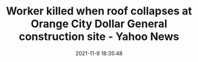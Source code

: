 ---
"title": "Worker killed when roof collapses at Orange City Dollar General construction site - Yahoo News"
"date": "2021-11-9 18:35:48"
"feed_name": "GOOGLENEWSCONSTRUCTION"
"feed_website": "https://news.google.com/search?q=construction%2Bincident&hl=en-US&gl=US&ceid=US:en"
"feed_rss": "https://news.google.com/rss/search?q=construction%2Bincident&hl=en-US&gl=US&ceid=US:en"
"link": "https://news.yahoo.com/worker-killed-roof-collapses-orange-183548945.html"
"source": "{'href': 'https://news.yahoo.com', 'title': 'Yahoo News'}"
"file": "_posts/2021-1-1-d2ff205977a4cfcaa514f2f5cc63bfd58d099098.md"
"accident": "1"
"drilling": "0"
"dead": "1"
"injured": "0"
"arrested": "0"
"place": "orange city"
"where": "construction site"
"causes": "collapse"
"place_uri": "http://en.wikipedia.org/wiki/Orange_City%2C_Florida"
---